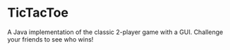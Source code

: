 # TicTacToe
A Java implementation of the classic 2-player game with a GUI. Challenge your friends to see who wins!
